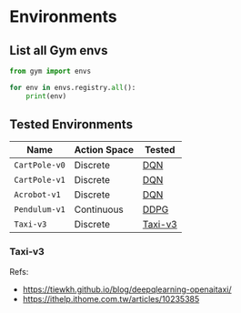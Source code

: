 # Environments

## List all Gym envs

```python
from gym import envs

for env in envs.registry.all():
    print(env)
```


## Tested Environments

| Name          | Action Space   | Tested                          |
| ---           | ---            |---------------------------------|
| `CartPole-v0` | Discrete       | [DQN](./DQN.ipynb)              |
| `CartPole-v1` | Discrete       | [DQN](./DQN.ipynb)              |
| `Acrobot-v1`  | Discrete       | [DQN](./DQN.ipynb)              |
| `Pendulum-v1` | Continuous     | [DDPG](./DDPG.ipynb)            |
| `Taxi-v3`     | Discrete       | [Taxi-v3](./envs/Taxi-v3.ipynb) |

### Taxi-v3

Refs:
- https://tiewkh.github.io/blog/deepqlearning-openaitaxi/
- https://ithelp.ithome.com.tw/articles/10235385